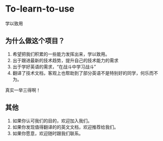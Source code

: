 # To-learn-to-use
学以致用

## 为什么做这个项目？
1. 希望把我们积累的一些能力发挥出来，学以致用。
2. 出于跟进最新的技术趋势，提升自己的技术能力的需求
3. 出于学好英语的需求，“在战斗中学习战斗”
4. 翻译了技术文档，客观上也帮助到了部分英语不是特别好的同学，何乐而不为。

真实一举三得啊！

## 其他
1. 如果你认可我们的目的，欢迎加入我们。
2. 如果你发现值得翻译的的英文文档，欢迎推荐给我们。
3. 如果你愿意，欢迎随时跟我们联系。
